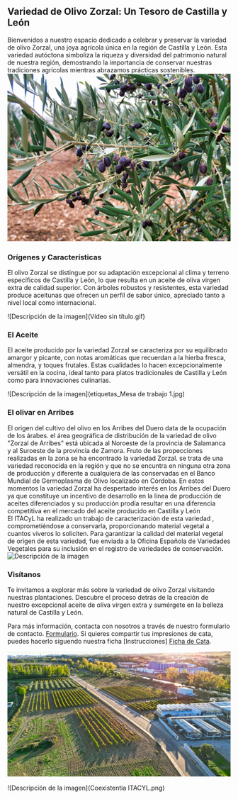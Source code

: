 ## Variedad de Olivo Zorzal: Un Tesoro de Castilla y León


Bienvenidos a nuestro espacio dedicado a celebrar y preservar la variedad de olivo Zorzal, una joya agrícola única en la región de Castilla y León. Esta variedad autóctona simboliza la riqueza y diversidad del patrimonio natural de nuestra región, demostrando la importancia de conservar nuestras tradiciones agrícolas mientras abrazamos prácticas sostenibles.
![Descripción de la imagen](zorzal_br.jpg)
### Orígenes y Características
El olivo Zorzal se distingue por su adaptación excepcional al clima y terreno específicos de Castilla y León, lo que resulta en un aceite de oliva virgen extra de calidad superior. Con árboles robustos y resistentes, esta variedad produce aceitunas que ofrecen un perfil de sabor único, apreciado tanto a nivel local como internacional.

![Descripción de la imagen](Vídeo sin título.gif)

### El Aceite
El aceite producido por la variedad Zorzal se caracteriza por su equilibrado amargor y picante, con notas aromáticas que recuerdan a la hierba fresca, almendra, y toques frutales. Estas cualidades lo hacen excepcionalmente versátil en la cocina, ideal tanto para platos tradicionales de Castilla y León como para innovaciones culinarias.

![Descripción de la imagen](etiquetas_Mesa de trabajo 1.jpg)
### El olivar en Arribes
El origen del cultivo del olivo en los Arribes del Duero data de la ocupación de los árabes. el área geográfica de distribución de la variedad de olivo "Zorzal de Arribes" está ubicada al Noroeste de la provincia de Salamanca y al Suroeste de la provincia de Zamora. Fruto de las propecciones realizadas en la zona se ha encontrado la variedad Zorzal. se trata de una variedad reconocida en la región y que no se encuntra en ninguna otra zona de producción y diferente a cualquiera de las conservadas en el Banco Mundial de Germoplasma de Olivo localizado en Córdoba. En estos momentos la variedad Zorzal ha despertado interés en los Arribes del Duero ya que constituye un incentivo de desarrollo en la línea de producción de aceites diferenciados y su producción prodía resultar en una diferencia competitiva en el mercado del aceite producido en Castilla y León  
El ITACyL  ha realizado un trabajo de caracterización de esta variedad , comprometiéndose a conservarla, proporcionando material vegetal a cuantos viveros lo soliciten. Para garantizar la calidad del material vegetal de origen de esta variedad, fue enviada a la Oficina Española de Variedades Vegetales para su inclusión en el registro de variedades de conservación.
![Descripción de la imagen](maquina.gif)
### Visítanos
Te invitamos a explorar más sobre la variedad de olivo Zorzal visitando nuestras plantaciones. Descubre el proceso detrás de la creación de nuestro excepcional aceite de oliva virgen extra y sumérgete en la belleza natural de Castilla y León.

Para más información, contacta con nosotros a través de nuestro formulario de contacto.
[Formulario](https://ee.kobotoolbox.org/x/BdkKhP7d).
Si quieres compartir tus impresiones de cata, puedes hacerlo siguendo nuestra ficha
[Instrucciones]
[Ficha de Cata](https://ee.kobotoolbox.org/x/BdkKhP7d).

![Descripción de la imagen](zama_br.jpg)


![Descripción de la imagen](Coexistentia ITACYL.png)
